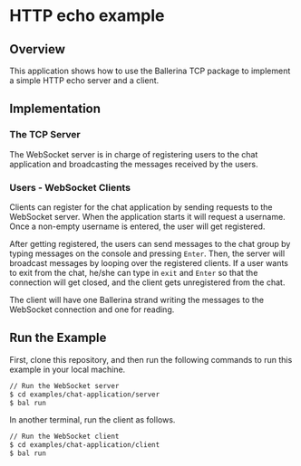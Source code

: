 # HTTP echo example

## Overview

This application shows how to use the Ballerina TCP package to implement a simple HTTP echo server and a client.

## Implementation

### The TCP Server
The WebSocket server is in charge of registering users to the chat application and broadcasting the messages received by the users.

### Users - WebSocket Clients
Clients can register for the chat application by sending requests to the WebSocket server. When the application starts it will request a username. Once a non-empty username is entered, the user will get registered.

After getting registered, the users can send messages to the chat group by typing messages on the console and pressing `Enter`. Then, the server will broadcast messages by looping over the registered clients.
If a user wants to exit from the chat, he/she can type in `exit` and `Enter` so that the connection will get closed, and the client gets unregistered from the chat.

The client will have one Ballerina strand writing the messages to the WebSocket connection and one for reading.

## Run the Example

First, clone this repository, and then run the following commands to run this example in your local machine.

```sh
// Run the WebSocket server
$ cd examples/chat-application/server
$ bal run
```

In another terminal, run the client as follows.
```sh
// Run the WebSocket client
$ cd examples/chat-application/client
$ bal run
```
